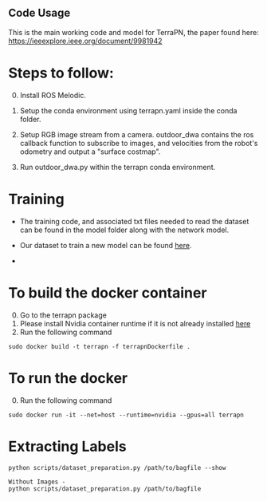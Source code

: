 ## Code Usage

This is the main working code and model for TerraPN, the paper found here: https://ieeexplore.ieee.org/document/9981942

# Steps to follow:

0. Install ROS Melodic.

1. Setup the conda environment using terrapn.yaml inside the conda folder.

2. Setup RGB image stream from a camera. outdoor_dwa contains the ros callback function to subscribe to images, and velocities from the robot's odometry and  output a "surface costmap".

3. Run outdoor_dwa.py within the terrapn conda environment.

# Training

* The training code, and associated txt files needed to read the dataset can be found in the model folder along with the network model.

* Our dataset to train a new model can be found [here](https://drive.google.com/file/d/1_FLILRz9FmYFFfTTeis_VSnhAXzIEHV3/view?usp=drive_link).
* 

# To build the docker container
0. Go to the terrapn package
1. Please install Nvidia container runtime if it is not already installed [here](https://docs.nvidia.com/datacenter/cloud-native/container-toolkit/latest/nvidia-docker.html)
2. Run the following command 
```
sudo docker build -t terrapn -f terrapnDockerfile .
```

# To run the docker 
0. Run the following command
```
sudo docker run -it --net=host --runtime=nvidia --gpus=all terrapn
```

# Extracting Labels
```
python scripts/dataset_preparation.py /path/to/bagfile --show

Without Images - 
python scripts/dataset_preparation.py /path/to/bagfile
```
